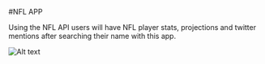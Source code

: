 #NFL APP

Using the NFL API users will have NFL player stats, projections and twitter mentions after searching their name with this app.




![Alt text](code/wdi/project4/player_layout.jpg?raw=true "Title")
